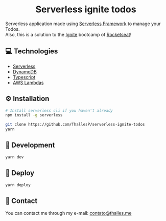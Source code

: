 <h1 align="center">Serverless ignite todos</h1>

Serverless application made using [Serverless Framework](https://www.serverless.com/) to manage your Todos.  
Also, this is a solution to the [Ignite](https://www.rocketseat.com.br/ignite) bootcamp of [Rocketseat](https://www.rocketseat.com.br/sobre)!

## 💻 Technologies

- [Serverless](https://www.serverless.com/)
- [DynamoDB](https://aws.amazon.com/dynamodb/)
- [Typescript](https://www.typescriptlang.org/)
- [AWS Lambdas](https://aws.amazon.com/lambda/)

## ⚙️ Installation

```bash
# Install serverless cli if you haven't already
npm install -g serverless

git clone https://github.com/ThallesP/serverless-ignite-todos
yarn
```

## 🧪 Development

```bash
yarn dev
```

## 🚀 Deploy

```bash
yarn deploy
```

## 📧 Contact

You can contact me through my e-mail: contato@thalles.me
